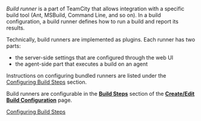 [//]: # (title: Build Runner)
[//]: # (auxiliary-id: Build Runner)

_Build runner_ is a part of TeamCity that allows integration with a specific build tool (Ant, MSBuild, Command Line, and so on). In a build configuration, a build runner defines how to run a build and report its results.

Technically, build runners are implemented as plugins. Each runner has two parts:
* the server-side settings that are configured through the web UI
* the agent-side part that executes a build on an agent

Instructions on configuring bundled runners are listed under the [Configuring Build Steps](configuring-build-steps.md) section.

Build runners are configurable in the __[Build Steps](configuring-build-steps.md)__ section of the __[Create/Edit Build Configuration](creating-and-editing-build-configurations.md)__ page.

 <seealso>
        <category ref="admin-guide">
            <a href="configuring-build-steps.md">Configuring Build Steps</a>
        </category>
</seealso>